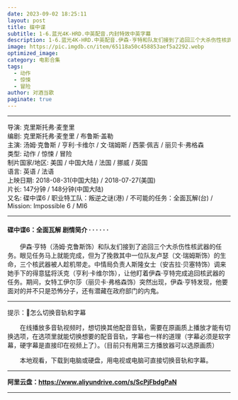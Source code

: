 ```yaml
---
date: 2023-09-02 18:25:11
layout: post
title: 碟中谍
subtitle: 1-6.蓝光4K-HRD.中英配音.内封特效中英字幕
description: 1-6.蓝光4K-HRD.中英配音.伊森·亨特和队友们接到了追回三个大杀伤性核武器的任务。眼见任务马上就能完成，但为了挽救其中一位队友卢瑟的生命，三个核武器被人趁机带走。中情局负责人斯隆女士调来她手下的得意猛将沃克（亨利·卡维尔饰）......
image: https://pic.imgdb.cn/item/65118a50c458853aef5a2292.webp
optimized_image: 
category: 电影合集
tags:
  - 动作
  - 惊悚
  - 冒险
author: 对酒当歌
paginate: true
---
```

---

导演: 克里斯托弗·麦奎里  
编剧: 克里斯托弗·麦奎里 / 布鲁斯·盖勒  
主演: 汤姆·克鲁斯 / 亨利·卡维尔 / 文·瑞姆斯 / 西蒙·佩吉 / 丽贝卡·弗格森  
类型: 动作 / 惊悚 / 冒险  
制片国家/地区: 美国 / 中国大陆 / 法国 / 挪威 / 英国  
语言: 英语 / 法语  
上映日期: 2018-08-31(中国大陆) / 2018-07-27(美国)  
片长: 147分钟 / 148分钟(中国大陆)  
又名: 碟中谍6 / 职业特工队：叛逆之谜(港) / 不可能的任务：全面瓦解(台) / Mission: Impossible 6 / MI6  

---

#### 碟中谍6：全面瓦解 剧情简介 · · · · · ·

　　伊森·亨特（汤姆·克鲁斯饰）和队友们接到了追回三个大杀伤性核武器的任务。眼见任务马上就能完成，但为了挽救其中一位队友卢瑟（文·瑞姆斯饰）的生命，三个核武器被人趁机带走。中情局负责人斯隆女士（安吉拉·贝塞特饰）调来她手下的得意猛将沃克（亨利·卡维尔饰），让他盯着伊森·亨特完成追回核武器的任务。期间，女特工伊尔莎（丽贝卡·弗格森饰）突然出现，伊森·亨特发现，他要面对的并不只是恐怖分子，还有潜藏在政府部门的内鬼。

---

提示：🔔怎么切换音轨和字幕

　　在线播放多音轨视频时，想切换其他配音音轨，需要在原画质上播放才能有切换选项，在选项里就能切换想要的配音音轨，字幕也一样的道理（字幕必须是软字幕，硬字幕是直接印在视频上了）。（目前只有用第三方播放器可以选原画质）  

　　本地观看，下载到电脑或硬盘，用电视或电脑可直接切换音轨和字幕。

---

**阿里云盘：<https://www.aliyundrive.com/s/ScPjFbdgPaN>**

---
